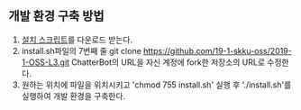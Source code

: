 ## 개발 환경 구축 방법
1. [설치 스크립트](https://github.com/19-1-skku-oss/2019-1-OSS-L3/raw/master/install.sh)를 다운로드 받는다.
2. install.sh파일의 7번째 줄 git clone https://github.com/19-1-skku-oss/2019-1-OSS-L3.git ChatterBot의 URL을 자신 계정에 fork한 저장소의 URL로 수정한다.
3. 원하는 위치에 파일을 위치시키고 'chmod 755 install.sh' 실행 후 './install.sh'를 실행하여 개발 환경을 구축한다.




